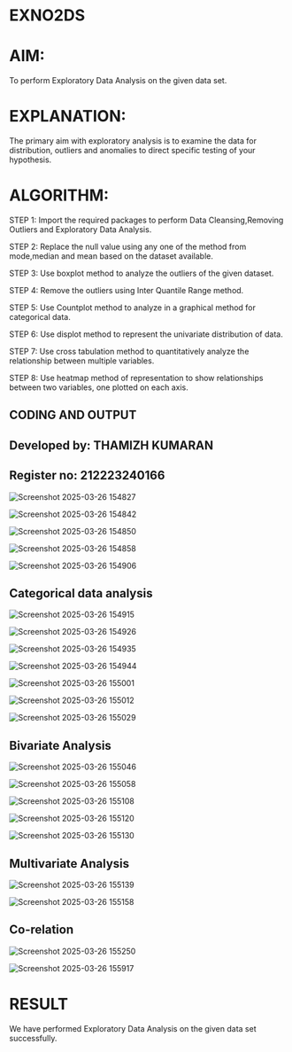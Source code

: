 # EXNO2DS
# AIM:
To perform Exploratory Data Analysis on the given data set.
      
# EXPLANATION:
The primary aim with exploratory analysis is to examine the data for distribution, outliers and anomalies to direct specific testing of your hypothesis.
  
# ALGORITHM:
STEP 1: Import the required packages to perform Data Cleansing,Removing Outliers and Exploratory Data Analysis.

STEP 2: Replace the null value using any one of the method from mode,median and mean based on the dataset available.

STEP 3: Use boxplot method to analyze the outliers of the given dataset.

STEP 4: Remove the outliers using Inter Quantile Range method.

STEP 5: Use Countplot method to analyze in a graphical method for categorical data.

STEP 6: Use displot method to represent the univariate distribution of data.

STEP 7: Use cross tabulation method to quantitatively analyze the relationship between multiple variables.

STEP 8: Use heatmap method of representation to show relationships between two variables, one plotted on each axis.

## CODING AND OUTPUT

## Developed by: THAMIZH KUMARAN
## Register no: 212223240166

![Screenshot 2025-03-26 154827](https://github.com/user-attachments/assets/0574fc73-ad10-43e9-b4c4-559636958528)


![Screenshot 2025-03-26 154842](https://github.com/user-attachments/assets/dca878a2-7c87-4359-9e9d-9feb4ccbc1b5)


![Screenshot 2025-03-26 154850](https://github.com/user-attachments/assets/e87f9a71-3550-4514-8fd2-4cba1f7bd382)


![Screenshot 2025-03-26 154858](https://github.com/user-attachments/assets/87e8e4bd-59d7-46f1-ae2b-f9172b3fa0ef)


![Screenshot 2025-03-26 154906](https://github.com/user-attachments/assets/e835c283-3997-4363-b243-654b815a4e8e)

## Categorical data analysis
![Screenshot 2025-03-26 154915](https://github.com/user-attachments/assets/1c72e7b0-2ff3-4aba-9ebb-9739d130eeb8)


![Screenshot 2025-03-26 154926](https://github.com/user-attachments/assets/9c859b07-1d93-42d0-9d41-fcb6bec64d1c)


![Screenshot 2025-03-26 154935](https://github.com/user-attachments/assets/54d03d06-efdb-4106-a56e-604b4c345290)


![Screenshot 2025-03-26 154944](https://github.com/user-attachments/assets/9b98584f-7b84-4ac4-a944-3b8df83b9f1b)


![Screenshot 2025-03-26 155001](https://github.com/user-attachments/assets/8c944a05-8fa2-46e6-9d9e-f4b03292e2b0)


![Screenshot 2025-03-26 155012](https://github.com/user-attachments/assets/fbfec089-d0ec-4fa6-a0cc-3b593093647b)


![Screenshot 2025-03-26 155029](https://github.com/user-attachments/assets/43dae5b4-3ee3-4d8b-859a-aa5b896d7aa8)

## Bivariate Analysis
![Screenshot 2025-03-26 155046](https://github.com/user-attachments/assets/5bec8add-fe86-45ad-b29b-cab93451242e)


![Screenshot 2025-03-26 155058](https://github.com/user-attachments/assets/f46c28a5-c4f1-47f1-b17a-2ad0356aaec0)


![Screenshot 2025-03-26 155108](https://github.com/user-attachments/assets/01e24d05-ab99-498f-9367-a3538ea845de)


![Screenshot 2025-03-26 155120](https://github.com/user-attachments/assets/4a3f9be4-20af-46f1-acd4-7bbf0bcc5bd1)


![Screenshot 2025-03-26 155130](https://github.com/user-attachments/assets/e0da2690-2e7c-418c-978e-286e1dd274e4)

## Multivariate Analysis
![Screenshot 2025-03-26 155139](https://github.com/user-attachments/assets/3aec6005-2f33-4b83-9602-b2b25aacc8fe)


![Screenshot 2025-03-26 155158](https://github.com/user-attachments/assets/f2e08c24-42bd-429f-8563-90a76dab41fa)

## Co-relation
![Screenshot 2025-03-26 155250](https://github.com/user-attachments/assets/3693c8a3-033f-4432-8b4c-7760dd8a7291)


![Screenshot 2025-03-26 155917](https://github.com/user-attachments/assets/3c9082b6-a2e2-425b-9f26-e538f7d95d92)


# RESULT

  We have performed Exploratory Data Analysis on the given data set successfully.

